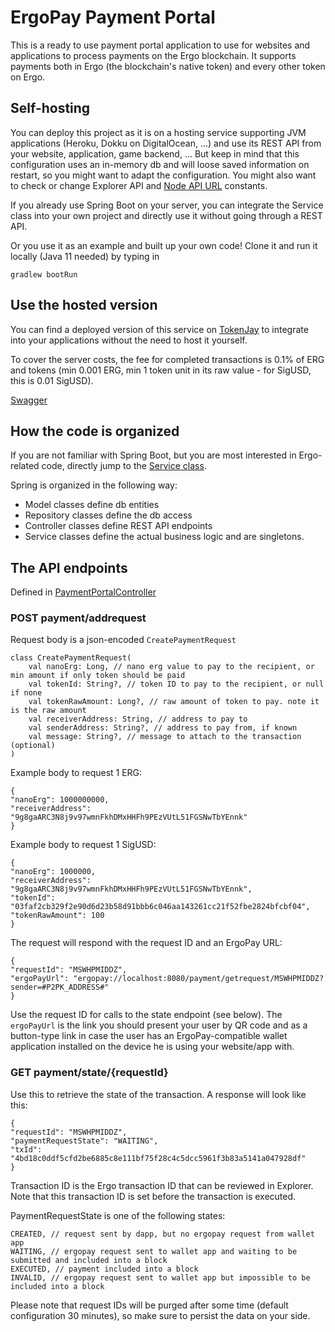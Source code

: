 # ErgoPay Payment Portal

This is a ready to use payment portal application to use for websites and applications to process
payments on the Ergo blockchain. It supports payments both in Ergo (the blockchain's native token)
and every other token on Ergo.

## Self-hosting 

You can deploy this project as it is on a hosting service supporting JVM applications (Heroku, 
Dokku on DigitalOcean, ...) and use its REST API from your website, application, game backend, ... 
But keep in mind that this configuration uses an in-memory db and will 
loose saved information on restart, so you might want
to adapt the configuration. You might also want to check or change Explorer API and 
[Node API URL](https://github.com/MrStahlfelge/ergopay-payment-portal/blob/master/src/main/kotlin/org/ergoplatform/ergopay/paymentportal/service/NodeService.kt) 
constants.

If you already use Spring Boot on your server, you can integrate the Service class into your own 
project and directly use it without going through a REST API.

Or you use it as an example and built up your own code! Clone it and run it locally (Java 11 needed) 
by typing in 

    gradlew bootRun

## Use the hosted version

You can find a deployed version of this service on [TokenJay](https://tokenjay.app/) to integrate 
into your applications without the need to host it yourself.

To cover the server costs, the fee for completed transactions is 0.1% of ERG and tokens (min 0.001 ERG, min 1 token unit in its raw value - for SigUSD, this is 0.01 SigUSD).

[Swagger](https://api.tokenjay.app)

## How the code is organized

If you are not familiar with Spring Boot, but you are most interested in Ergo-related code, directly
jump to the  [Service class](https://github.com/MrStahlfelge/ergopay-payment-portal/blob/master/src/main/kotlin/org/ergoplatform/ergopay/paymentportal/service/PaymentService.kt). 

Spring is organized in the following way:

* Model classes define db entities
* Repository classes define the db access
* Controller classes define REST API endpoints
* Service classes define the actual business logic and are singletons.

## The API endpoints
Defined in [PaymentPortalController](https://github.com/MrStahlfelge/ergopay-payment-portal/blob/master/src/main/kotlin/org/ergoplatform/ergopay/paymentportal/rest/PaymentPortalController.kt)

### POST payment/addrequest

Request body is a json-encoded `CreatePaymentRequest` 

```
class CreatePaymentRequest(
    val nanoErg: Long, // nano erg value to pay to the recipient, or min amount if only token should be paid
    val tokenId: String?, // token ID to pay to the recipient, or null if none
    val tokenRawAmount: Long?, // raw amount of token to pay. note it is the raw amount
    val receiverAddress: String, // address to pay to
    val senderAddress: String?, // address to pay from, if known
    val message: String?, // message to attach to the transaction (optional)
)
```

Example body to request 1 ERG:

    {
    "nanoErg": 1000000000,
    "receiverAddress": "9g8gaARC3N8j9v97wmnFkhDMxHHFh9PEzVUtL51FGSNwTbYEnnk"
    }

Example body to request 1 SigUSD:

    {
    "nanoErg": 1000000,
    "receiverAddress": "9g8gaARC3N8j9v97wmnFkhDMxHHFh9PEzVUtL51FGSNwTbYEnnk",
    "tokenId": "03faf2cb329f2e90d6d23b58d91bbb6c046aa143261cc21f52fbe2824bfcbf04",
    "tokenRawAmount": 100
    }

The request will respond with the request ID and an ErgoPay URL:

    {
    "requestId": "MSWHPMIDDZ",
    "ergoPayUrl": "ergopay://localhost:8080/payment/getrequest/MSWHPMIDDZ?sender=#P2PK_ADDRESS#"
    }

Use the request ID for calls to the state endpoint (see below). The `ergoPayUrl` is the link you 
should present your user by QR code and as a button-type link in case the user has an ErgoPay-compatible
wallet application installed on the device he is using your website/app with.

### GET payment/state/{requestId}

Use this to retrieve the state of the transaction. A response will look like this:

    {
    "requestId": "MSWHPMIDDZ",
    "paymentRequestState": "WAITING",
    "txId": "4bd18c0ddf5cfd2be6885c8e111bf75f28c4c5dcc5961f3b83a5141a047928df"
    }

Transaction ID is the Ergo transaction ID that can be reviewed in Explorer. Note that this transaction 
ID is set before the transaction is executed.

PaymentRequestState is one of the following states:

    CREATED, // request sent by dapp, but no ergopay request from wallet app
    WAITING, // ergopay request sent to wallet app and waiting to be submitted and included into a block
    EXECUTED, // payment included into a block
    INVALID, // ergopay request sent to wallet app but impossible to be included into a block


Please note that request IDs will be purged after some time (default configuration 30 minutes), so 
make sure to persist the data on your side.
